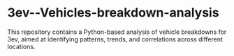 # 3ev--Vehicles-breakdown-analysis
This repository contains a Python-based analysis of vehicle breakdowns for 3ev, aimed at identifying patterns, trends, and correlations across different locations.
